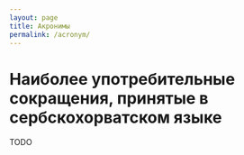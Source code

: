 ```yaml
---
layout: page
title: Акронимы
permalink: /acronym/
---
```


# Наиболее употребительные сокращения, принятые в сербскохорватском языке

TODO